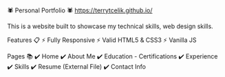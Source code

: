 🕷️  Personal Portfolio 🕷️
https://terrytcelik.github.io/

This is a website built to showcase my technical skills, web design skills.

Features 📋
⚡️ Fully Responsive
⚡️ Valid HTML5 & CSS3
⚡️ Vanilla JS

Pages 📚
✔️ Home
✔️ About Me
✔️ Education - Certifications
✔️ Experience
✔️ Skills
✔️ Resume (External File)
✔️ Contact Info
